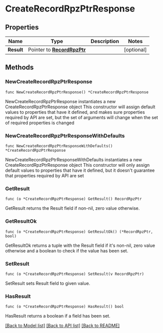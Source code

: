 # CreateRecordRpzPtrResponse

## Properties

Name | Type | Description | Notes
------------ | ------------- | ------------- | -------------
**Result** | Pointer to [**RecordRpzPtr**](RecordRpzPtr.md) |  | [optional] 

## Methods

### NewCreateRecordRpzPtrResponse

`func NewCreateRecordRpzPtrResponse() *CreateRecordRpzPtrResponse`

NewCreateRecordRpzPtrResponse instantiates a new CreateRecordRpzPtrResponse object
This constructor will assign default values to properties that have it defined,
and makes sure properties required by API are set, but the set of arguments
will change when the set of required properties is changed

### NewCreateRecordRpzPtrResponseWithDefaults

`func NewCreateRecordRpzPtrResponseWithDefaults() *CreateRecordRpzPtrResponse`

NewCreateRecordRpzPtrResponseWithDefaults instantiates a new CreateRecordRpzPtrResponse object
This constructor will only assign default values to properties that have it defined,
but it doesn't guarantee that properties required by API are set

### GetResult

`func (o *CreateRecordRpzPtrResponse) GetResult() RecordRpzPtr`

GetResult returns the Result field if non-nil, zero value otherwise.

### GetResultOk

`func (o *CreateRecordRpzPtrResponse) GetResultOk() (*RecordRpzPtr, bool)`

GetResultOk returns a tuple with the Result field if it's non-nil, zero value otherwise
and a boolean to check if the value has been set.

### SetResult

`func (o *CreateRecordRpzPtrResponse) SetResult(v RecordRpzPtr)`

SetResult sets Result field to given value.

### HasResult

`func (o *CreateRecordRpzPtrResponse) HasResult() bool`

HasResult returns a boolean if a field has been set.


[[Back to Model list]](../README.md#documentation-for-models) [[Back to API list]](../README.md#documentation-for-api-endpoints) [[Back to README]](../README.md)


